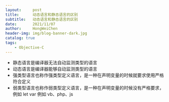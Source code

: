 ```yaml
---
layout:     post
title:      动态语言和静态语言的区别
subtitle:   动态语言和静态语言的区别
date:       2021/11/07
author:     HongWeiChen
header-img: img/blog-banner-dark.jpg
catalog: true
tags:
    - Objective-C
---
```


- 静态语言是编译器无法自动监测类型的语言
- 动态语言是编译器能够自动监测类型的语言
- 强类型语言也称作强类型定义语言，是一种在声明变量的时候就要求使用严格符合定义
- 弱类型语言也称作弱类型定义语言，是一种在声明变量的时候没有严格要求，例如 let var 例如 vb、php、js
